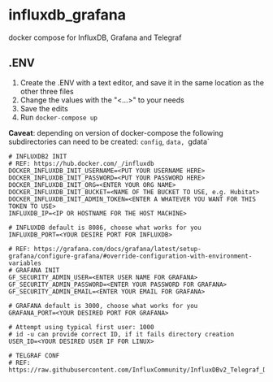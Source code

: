 # influxdb_grafana
docker compose for InfluxDB, Grafana and Telegraf

## .ENV 

1. Create the .ENV with a text editor, and save it in the same location as the other three files
2. Change the values with the "<...>" to  your needs
3. Save the edits
4. Run `docker-compose up`

**Caveat**: depending on version of docker-compose the following subdirectories can need to be created: 
`config`, `data, `gdata`

``` 
# INFLUXDB2 INIT
# REF: https://hub.docker.com/_/influxdb
DOCKER_INFLUXDB_INIT_USERNAME=<PUT YOUR USERNAME HERE>
DOCKER_INFLUXDB_INIT_PASSWORD=<PUT YOUR PASSWORD HERE>
DOCKER_INFLUXDB_INIT_ORG=<ENTER YOUR ORG NAME>
DOCKER_INFLUXDB_INIT_BUCKET=<NAME OF THE BUCKET TO USE, e.g. Hubitat>
DOCKER_INFLUXDB_INIT_ADMIN_TOKEN=<ENTER A WHATEVER YOU WANT FOR THIS TOKEN TO USE>
INFLUXDB_IP=<IP OR HOSTNAME FOR THE HOST MACHINE>

# INFLUXDB default is 8086, choose what works for you
INFLUXDB_PORT=<YOUR DESIRE PORT FOR INFLUXDB>

# REF: https://grafana.com/docs/grafana/latest/setup-grafana/configure-grafana/#override-configuration-with-environment-variables
# GRAFANA INIT
GF_SECURITY_ADMIN_USER=<ENTER USER NAME FOR GRAFANA>
GF_SECURITY_ADMIN_PASSWORD=<ENTER YOUR PASSWORD FOR GRAFANA>
GF_SECURITY_ADMIN_EMAIL=<ENTER YOUR EMAIL FOR GRAFANA>

# GRAFANA default is 3000, choose what works for you
GRAFANA_PORT=<YOUR DESIRED PORT FOR GRAFANA>

# Attempt using typical first user: 1000
# id -u can provide correct ID, if it fails directory creation
USER_ID=<YOUR DESIRED USER IF FOR LINUX>

# TELGRAF CONF
# REF: https://raw.githubusercontent.com/InfluxCommunity/InfluxDBv2_Telegraf_Docker/main/telegraf/mytelegraf.conf
``` 
